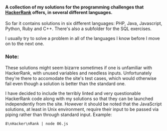 #### A collection of my solutions for the programming challenges that [HackerRank](https://www.hackerrank.com) offers, in several different languages.

So far it contains solutions in six different languages: PHP, Java, Javascript, Python, Ruby and C++.
There's also a subfolder for the SQL exercises.

I usually try to solve a problem in all of the languages I know before I move on to the next one.

### Note:
These solutions might seem bizarre sometimes if one is unfamiliar with HackerRank, with unused variables and needless inputs. Unfortunately they're there to accomodate the site's test cases, which would otherwise fail even though a solution is better than the standard one.

I have decided to include the terribly linted and very questionable HackerRank code along with my solutions so that they can be launched independently from the site.
However it should be noted that the JavaScript solutions, at least in Unix environment, require their input to be passed via piping rather than through standard input.
Example:
```
8\nHacker\nRank | node 06.js
```
